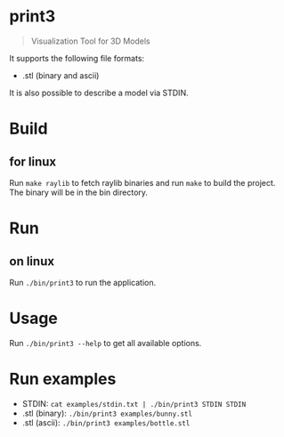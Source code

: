 # print3

> Visualization Tool for 3D Models

It supports the following file formats:
- .stl (binary and ascii)

It is also possible to describe a model via STDIN.

# Build

## for linux

Run `make raylib` to fetch raylib binaries and run `make` to build the project. The binary will be in the bin directory.

# Run

## on linux

Run `./bin/print3` to run the application.

# Usage

Run `./bin/print3 --help` to get all available options.

# Run examples

- STDIN: `cat examples/stdin.txt | ./bin/print3 STDIN STDIN`
- .stl (binary): `./bin/print3 examples/bunny.stl`
- .stl (ascii): `./bin/print3 examples/bottle.stl`
